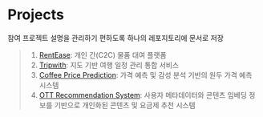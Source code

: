 # Projects

참여 프로젝트 설명을 관리하기 편하도록 하나의 레포지토리에 문서로 저장

> 1. [RentEase](./RENTEASE.md): 개인 간(C2C) 물품 대여 플랫폼
> 2. [Tripwith](./TRIPWITH.md): 지도 기반 여행 일정 관리 통합 서비스
> 3. [Coffee Price Prediction](./COFFEE_PRICE_PREDICTION.md): 가격 예측 및 감성 분석 기반의 원두 가격 예측 시스템
> 4. [OTT Recommendation System](./OTT_RECOMMENDATION_SYSTEM.md): 사용자 메타데이터와 콘텐츠 임베딩 정보를 기반으로 개인화된 콘텐츠 및 요금제 추천 시스템